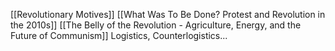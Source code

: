 [[Revolutionary Motives]]
[[What Was To Be Done? Protest and Revolution in the 2010s]]
[[The Belly of the Revolution - Agriculture, Energy, and the Future of Communism]]
Logistics, Counterlogistics...
